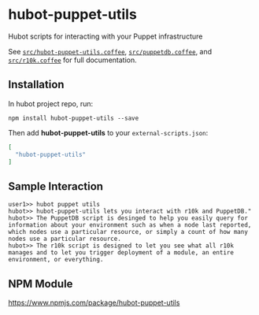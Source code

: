 # hubot-puppet-utils

Hubot scripts for interacting with your Puppet infrastructure

See [`src/hubot-puppet-utils.coffee`](src/hubot-puppet-utils.coffee), [`src/puppetdb.coffee`](src/puppetdb.coffee), and [`src/r10k.coffee`](src/r10k.coffee) for full documentation.

## Installation

In hubot project repo, run:

`npm install hubot-puppet-utils --save`

Then add **hubot-puppet-utils** to your `external-scripts.json`:

```json
[
  "hubot-puppet-utils"
]
```

## Sample Interaction

```
user1>> hubot puppet utils
hubot>> hubot-puppet-utils lets you interact with r10k and PuppetDB."
hubot>> The PuppetDB script is desinged to help you easily query for information about your environment such as when a node last reported, which nodes use a particular resource, or simply a count of how many nodes use a particular resource.
hubot>> The r10k script is designed to let you see what all r10k manages and to let you trigger deployment of a module, an entire environment, or everything.
```

## NPM Module

https://www.npmjs.com/package/hubot-puppet-utils
